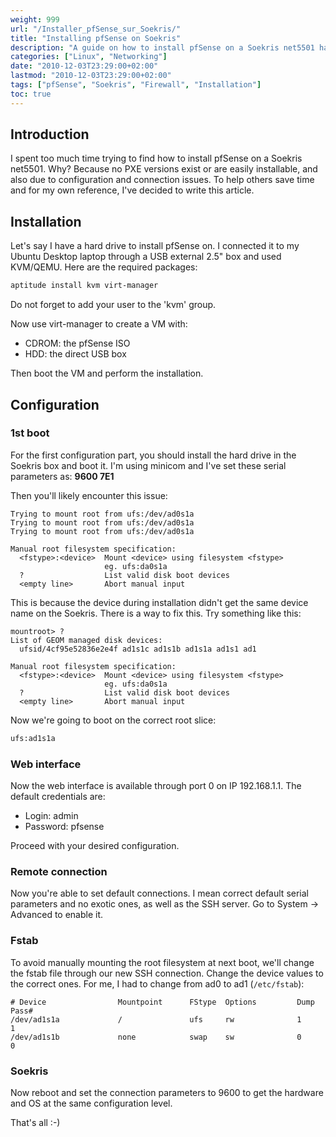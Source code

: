 ```yaml
---
weight: 999
url: "/Installer_pfSense_sur_Soekris/"
title: "Installing pfSense on Soekris"
description: "A guide on how to install pfSense on a Soekris net5501 hardware platform including solutions for common issues."
categories: ["Linux", "Networking"]
date: "2010-12-03T23:29:00+02:00"
lastmod: "2010-12-03T23:29:00+02:00"
tags: ["pfSense", "Soekris", "Firewall", "Installation"]
toc: true
---
```


## Introduction

I spent too much time trying to find how to install pfSense on a Soekris net5501. Why? Because no PXE versions exist or are easily installable, and also due to configuration and connection issues. To help others save time and for my own reference, I've decided to write this article.

## Installation

Let's say I have a hard drive to install pfSense on. I connected it to my Ubuntu Desktop laptop through a USB external 2.5" box and used KVM/QEMU. Here are the required packages:

```bash
aptitude install kvm virt-manager
```

Do not forget to add your user to the 'kvm' group.

Now use virt-manager to create a VM with:

* CDROM: the pfSense ISO
* HDD: the direct USB box

Then boot the VM and perform the installation.

## Configuration

### 1st boot

For the first configuration part, you should install the hard drive in the Soekris box and boot it. I'm using minicom and I've set these serial parameters as: **9600 7E1**

Then you'll likely encounter this issue:

```
Trying to mount root from ufs:/dev/ad0s1a
Trying to mount root from ufs:/dev/ad0s1a
Trying to mount root from ufs:/dev/ad0s1a

Manual root filesystem specification:
  <fstype>:<device>  Mount <device> using filesystem <fstype>
                     eg. ufs:da0s1a
  ?                  List valid disk boot devices
  <empty line>       Abort manual input
```

This is because the device during installation didn't get the same device name on the Soekris. There is a way to fix this. Try something like this:

```
mountroot> ?
List of GEOM managed disk devices:
  ufsid/4cf95e52836e2e4f ad1s1c ad1s1b ad1s1a ad1s1 ad1

Manual root filesystem specification:
  <fstype>:<device>  Mount <device> using filesystem <fstype>
                     eg. ufs:da0s1a
  ?                  List valid disk boot devices
  <empty line>       Abort manual input
```

Now we're going to boot on the correct root slice:

```bash
ufs:ad1s1a
```

### Web interface

Now the web interface is available through port 0 on IP 192.168.1.1. The default credentials are:

* Login: admin
* Password: pfsense

Proceed with your desired configuration.

### Remote connection

Now you're able to set default connections. I mean correct default serial parameters and no exotic ones, as well as the SSH server. Go to System -> Advanced to enable it.

### Fstab

To avoid manually mounting the root filesystem at next boot, we'll change the fstab file through our new SSH connection. Change the device values to the correct ones. For me, I had to change from ad0 to ad1 (`/etc/fstab`):

```
# Device                Mountpoint      FStype  Options         Dump    Pass#
/dev/ad1s1a             /               ufs     rw              1       1
/dev/ad1s1b             none            swap    sw              0       0
```

### Soekris

Now reboot and set the connection parameters to 9600 to get the hardware and OS at the same configuration level.

That's all :-)

